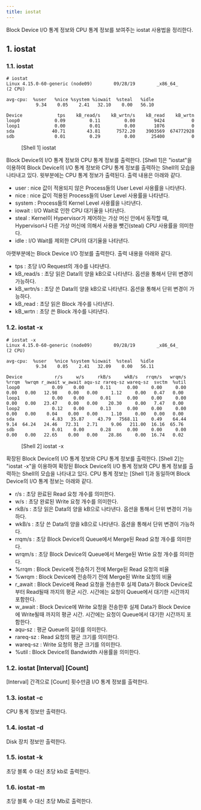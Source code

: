 ```yaml
---
title: iostat
---
```


Block Device I/O 통계 정보와 CPU 통계 정보를 보여주는 iostat 사용법을 정리한다.

## 1. iostat

### 1.1. iostat

```shell
# iostat
Linux 4.15.0-60-generic (node09)        09/28/19        _x86_64_        (2 CPU)

avg-cpu:  %user   %nice %system %iowait  %steal   %idle
           9.34    0.05    2.41   32.10    0.00   56.10

Device             tps    kB_read/s    kB_wrtn/s    kB_read    kB_wrtn
loop0             0.09         0.11         0.00       9424          0
loop1             0.00         0.01         0.00       1076          0
sda              40.71        43.81      7572.20    3903569  674772928
sdb               0.01         0.29         0.00      25400          0
```
<figure>
<figcaption class="caption">[Shell 1] iostat</figcaption>
</figure>

Block Device의 I/O 통계 정보와 CPU 통계 정보를 출력한다. [Shell 1]은 "iostat"을 이용하여 Block Device의 I/O 통계 정보와 CPU 통계 정보를 출력하는 Shell의 모습을 나타내고 있다. 윗부분에는 CPU 통계 정보가 출력된다. 출력 내용은 아래와 같다.

* user : nice 값이 적용되지 않은 Process들의 User Level 사용률을 나타낸다.
* nice : nice 값이 적용된 Process들의 User Level 사용률을 나타낸다.
* system : Process들의 Kernel Level 사용률을 나타낸다.
* iowait : I/O Wait로 인한 CPU 대기율을 나타낸다.
* steal : Kernel이 Hypervisor가 제어하는 가상 머신 안에서 동작할 때, Hypervisor나 다른 가상 머신에 의해서 사용을 뺏긴(steal) CPU 사용률을 의미한다.
* idle : I/O Wait를 제외한 CPU의 대기율을 나타낸다.

아랫부분에는 Block Device I/O 정보를 출력한다. 출력 내용을 아래와 같다.

* tps : 초당 I/O Request의 개수를 나타낸다.
* kB_read/s : 초당 읽은 Data의 양을 kB으로 나타낸다. 옵션을 통해서 단위 변경이 가능하다.
* kB_wrtn/s : 초당 쓴 Data의 양을 kB으로 나타낸다. 옵션을 통해서 단위 변경이 가능하다.
* kB_read : 초당 읽은 Block 개수를 나타낸다.
* kB_wrtn : 초당 쓴 Block 개수를 나타낸다.

### 1.2. iostat -x

```shell
# iostat -x
Linux 4.15.0-60-generic (node09)        09/28/19        _x86_64_        (2 CPU)

avg-cpu:  %user   %nice %system %iowait  %steal   %idle
           9.34    0.05    2.41   32.09    0.00   56.11

Device            r/s     w/s     rkB/s     wkB/s   rrqm/s   wrqm/s  %rrqm  %wrqm r_await w_await aqu-sz rareq-sz wareq-sz  svctm  %util
loop0            0.09    0.00      0.11      0.00     0.00     0.00   0.00   0.00   12.98    0.00   0.00     1.12     0.00   0.47   0.00
loop1            0.00    0.00      0.01      0.00     0.00     0.00   0.00   0.00   23.47    0.00   0.00    20.30     0.00   7.47   0.00
loop2            0.12    0.00      0.13      0.00     0.00     0.00   0.00   0.00    0.04    0.00   0.00     1.10     0.00   0.00   0.00
sda              4.83   35.87     43.79   7568.11     0.49    64.44   9.14  64.24   24.46   72.31   2.71     9.06   211.00  16.16  65.76
sdb              0.01    0.00      0.28      0.00     0.00     0.00   0.00   0.00   22.65    0.00   0.00    28.86     0.00  16.74   0.02
```
<figure>
<figcaption class="caption">[Shell 2] iostat -x</figcaption>
</figure>

확장된 Block Device의 I/O 통계 정보와 CPU 통계 정보를 출력한다. [Shell 2]는 "iostat -x"을 이용하여 확장된 Block Device의 I/O 통계 정보와 CPU 통계 정보를 출력하는 Shell의 모습을 나타내고 있다. CPU 통계 정보는 [Shell 1]과 동일하며 Block Device의 I/O 통계 정보는 아래와 같다.

* r/s : 초당 완료된 Read 요청 개수를 의미한다.
* w/s : 초당 완료된 Write 요청 개수를 의미한다.
* rkB/s : 초당 읽은 Data의 양을 kB으로 나타낸다. 옵션을 통해서 단위 변경이 가능하다.
* wkB/s : 초당 쓴 Data의 양을 kB으로 나타낸다. 옵션을 통해서 단위 변경이 가능하다.
* rrqm/s : 초당 Block Device의 Queue에서 Merge된 Read 요청 개수를 의미한다.
* wrqm/s : 초당 Block Device의 Queue에서 Merge된 Wrtie 요청 개수를 의미한다.
* %rrqm : Block Device에 전송하기 전에 Merge된 Read 요청의 비율
* %wrqm : Block Device에 전송하기 전에 Merge된 Write 요청의 비율
* r_await : Block Device에 Read 요청을 전송한후 실제 Data가 Block Device로부터 Read될때 까지의 평균 시간. 시간에는 요청이 Queue에서 대기한 시간까지 포함한다.
* w_await : Block Device에 Write 요청을 전송한후 실제 Data가 Block Device에 Write될때 까지의 평균 시간. 시간에는 요청이 Queue에서 대기한 시간까지 포함한다.
* aqu-sz : 평균 Queue의 길이를 의미한다.
* rareq-sz : Read 요청의 평균 크기를 의미한다.
* wareq-sz : Write 요청의 평균 크기를 의미한다.
* %util : Block Device의 Bandwidth 사용률을 의미한다.

### 1.2. iostat [Interval] [Count]

[Interval] 간격으로 [Count] 횟수만큼 I/O 통계 정보를 출력한다.

### 1.3. iostat -c

CPU 통계 정보만 출력한다.

### 1.4. iostat -d 

Disk 장치 정보만 출력한다.

### 1.5. iostat -k

초당 블록 수 대신 초당 kb로 출력한다.

### 1.6. iostat -m

초당 블록 수 대신 초당 Mb로 출력한다.